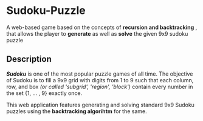 # Sudoku-Puzzle
A web-based game based on the concepts of **recursion and backtracking** , that allows the player to **generate** as well as **solve** the given 9x9 sudoku puzzle


## Description
**_Sudoku_** is one of the most popular puzzle games of all time. The objective of Sudoku is to fill a 9x9 grid with digits from 1 to 9 such that each column, row, and box *(or called 'subgrid', 'region', 'block')* contain every number in the set {1, ... , 9} exactly once.

This web application features generating and solving standard 9x9 Sudoku puzzles using the **backtracking algorihtm** for the same.

<p align="center">
    <![hi]"(https://user-images.githubusercontent.com/95221972/181866479-27f021db-759d-4c69-8f1f-41d0360cc851.png)" width=350>
</p>
